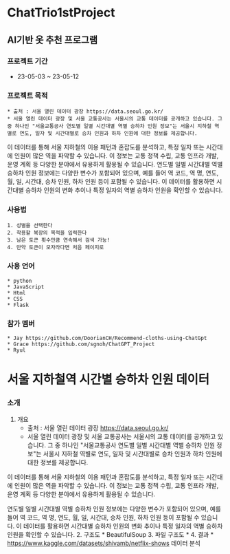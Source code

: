 # ChatTrio1stProject

## AI기반 옷 추천 프로그램

### 프로젝트 기간
* 23-05-03 ~ 23-05-12

### 프로젝트 목적
    * 출처 : 서울 열린 데이터 광장 https://data.seoul.go.kr/
    * 서울 열린 데이터 광장 및 서울 교통공사는 서울시의 교통 데이터를 공개하고 있습니다. 그 중 하나인 "서울교통공사 연도별 일별 시간대별 역별 승하차 인원 정보"는 서울시 지하철 역별로 연도, 일자 및 시간대별로 승차 인원과 하차 인원에 대한 정보를 제공합니다.
이 데이터를 통해 서울 지하철의 이용 패턴과 혼잡도를 분석하고, 특정 일자 또는 시간대에 인원이 많은 역을 파악할 수 있습니다. 이 정보는 교통 정책 수립, 교통 인프라 개발, 운영 계획 등 다양한 분야에서 유용하게 활용될 수 있습니다.
연도별 일별 시간대별 역별 승하차 인원 정보에는 다양한 변수가 포함되어 있으며, 예를 들어 역 코드, 역 명, 연도, 월, 일, 시간대, 승차 인원, 하차 인원 등이 포함될 수 있습니다. 이 데이터를 활용하면 시간대별 승하차 인원의 변화 추이나 특정 일자의 역별 승하차 인원을 확인할 수 있습니다.

### 사용법
    1. 성별을 선택한다
    2. 착용할 복장의 목적을 입력한다
    3. 남은 토큰 횟수만큼 연속해서 검색 가능!
    4. 만약 토큰이 모자라다면 처음 페이지로

### 사용 언어
    * python
    * JavaScript
    * Html
    * CSS
    * Flask

### 참가 멤버
    * Jay https://github.com/DoorianCH/Recommend-cloths-using-ChatGpt
    * Grace https://github.com/sgnoh/ChatGPT_Project
    * Ryul










# 서울 지하철역 시간별 승하차 인원 데이터 

### 소개
 1. 개요
    * 출처 : 서울 열린 데이터 광장 https://data.seoul.go.kr/
    * 서울 열린 데이터 광장 및 서울 교통공사는 서울시의 교통 데이터를 공개하고 있습니다. 그 중 하나인 "서울교통공사 연도별 일별 시간대별 역별 승하차 인원 정보"는 서울시 지하철 역별로 연도, 일자 및 시간대별로 승차 인원과 하차 인원에 대한 정보를 제공합니다.

이 데이터를 통해 서울 지하철의 이용 패턴과 혼잡도를 분석하고, 특정 일자 또는 시간대에 인원이 많은 역을 파악할 수 있습니다. 이 정보는 교통 정책 수립, 교통 인프라 개발, 운영 계획 등 다양한 분야에서 유용하게 활용될 수 있습니다.

연도별 일별 시간대별 역별 승하차 인원 정보에는 다양한 변수가 포함되어 있으며, 예를 들어 역 코드, 역 명, 연도, 월, 일, 시간대, 승차 인원, 하차 인원 등이 포함될 수 있습니다. 이 데이터를 활용하면 시간대별 승하차 인원의 변화 추이나 특정 일자의 역별 승하차 인원을 확인할 수 있습니다.
 2. 구조도
    * BeautifulSoup
 3. 파일 구조도
    * 
 4. 결과
    * https://www.kaggle.com/datasets/shivamb/netflix-shows 데이터 분석
